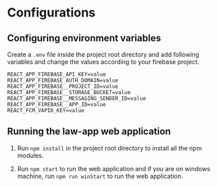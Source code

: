 # Configurations

## Configuring environment variables

Create a `.env` file inside the project root directory and add following variables and change the values according to your firebase project. 

```
REACT_APP_FIREBASE_API_KEY=value
REACT_APP_FIREBASE_AUTH_DOMAIN=value
REACT_APP_FIREBASE__PROJECT_ID=value
REACT_APP_FIREBASE__STORAGE_BUCKET=value
REACT_APP_FIREBASE__MESSAGING_SENDER_ID=value
REACT_APP_FIREBASE__APP_ID=value
REACT_FCM_VAPID_KEY=value
```

## Running the law-app web application

1. Run `npm install` in the project root directory to install all the npm modules.

2. Run `npm start` to run the web application and if you are on windows machine, run `npm run winStart` to run the web application. 